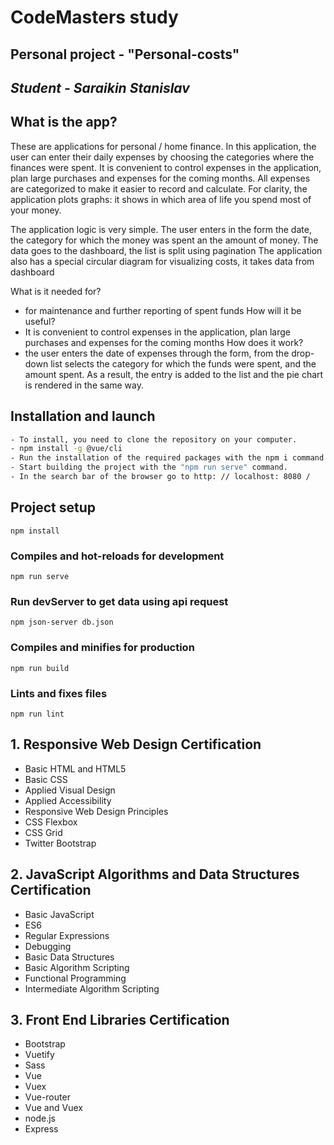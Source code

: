 # CodeMasters study
## Personal project - "Personal-costs"

## _Student - Saraikin Stanislav_

## What is the app?
These are applications for personal / home finance. In this application, the user can enter their daily expenses by choosing
the categories where the finances were spent. It is convenient to control expenses in the application, plan large purchases
and expenses for the coming months. All expenses are categorized to make it easier to record and calculate. For clarity, the
application plots graphs: it shows in which area of life you spend most of your money.

The application logic is very simple. The user enters in the form the date, the category for which the money was spent an
the amount of money. The data goes to the dashboard, the list is split using pagination
The application also has a special circular diagram for visualizing costs, it takes data from dashboard

What is it needed for? 
- for maintenance and further reporting of spent funds
How will it be useful? 
- It is convenient to control expenses in the application, plan large purchases
and expenses for the coming months
How does it work? 
- the user enters the date of expenses through the form, from the drop-down list selects the category for which the
funds were spent, and the amount spent. As a result, the entry is added to the list and the pie chart is rendered
in the same way.

## Installation and launch
```sh
- To install, you need to clone the repository on your computer.
- npm install -g @vue/cli
- Run the installation of the required packages with the npm i command.
- Start building the project with the "npm run serve" command.
- In the search bar of the browser go to http: // localhost: 8080 /
```
## Project setup
```
npm install
```

### Compiles and hot-reloads for development
```
npm run serve
```

### Run devServer to get data using api request
```
npm json-server db.json
```

### Compiles and minifies for production
```
npm run build
```

### Lints and fixes files
```
npm run lint
```

## 1. Responsive Web Design Certification
- Basic HTML and HTML5
- Basic CSS
- Applied Visual Design
- Applied Accessibility
- Responsive Web Design Principles
- CSS Flexbox
- CSS Grid
- Twitter Bootstrap

## 2. JavaScript Algorithms and Data Structures Certification
- Basic JavaScript
- ES6
- Regular Expressions
- Debugging
- Basic Data Structures
- Basic Algorithm Scripting
- Functional Programming
- Intermediate Algorithm Scripting


## 3. Front End Libraries Certification
- Bootstrap
- Vuetify
- Sass
- Vue
- Vuex
- Vue-router
- Vue and Vuex
- node.js
- Express



